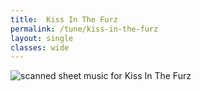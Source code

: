 ```yaml
---
title:  Kiss In The Furz
permalink: /tune/kiss-in-the-furz
layout: single
classes: wide
---
```


<img src="/tune/scan/kiss-in-the-furz.jpg" alt="scanned sheet music for Kiss In The Furz">

